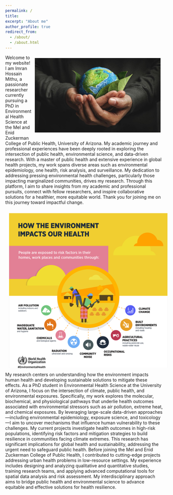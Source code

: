 ```yaml
---
permalink: /
title: 
excerpt: "About me"
author_profile: true
redirect_from: 
  - /about/
  - /about.html
---
```

<!-- Calendly badge widget begin -->
<link href="https://assets.calendly.com/assets/external/widget.css" rel="stylesheet">
<script src="https://assets.calendly.com/assets/external/widget.js" type="text/javascript" async></script>
<script type="text/javascript">window.onload = function() { Calendly.initBadgeWidget({ url: 'https://calendly.com/imranmithu/book-a-meeting', text: 'Schedule a meeting with me!', color: '#53951c', textColor: '#ffffff', branding: undefined }); }</script>
<!-- Calendly badge widget end -->
<img style="float: right; padding: 10px 10px 10px 10px;" src="images/climate2.jpg" width=400>

Welcome to my website! I am Imran Hossain Mithu, a passionate researcher currently pursuing a PhD in Environmental Health Science at the Mel and Enid Zuckerman College of Public Health, University of Arizona. My academic journey and professional experiences have been deeply rooted in exploring the intersection of public health, environmental science, and data-driven research. With a master of public health and extensive experience in global health projects, my work spans diverse areas such as environmental epidemiology, one health, risk analysis, and surveillance. My dedication to addressing pressing environmental health challenges, particularly those impacting marginalized communities, drives my research. Through this platform, I aim to share insights from my academic and professional pursuits, connect with fellow researchers, and inspire collaborative solutions for a healthier, more equitable world. Thank you for joining me on this journey toward impactful change.

<img style="float: left; padding: 12px 12px 12px 12px;" src="images/climate.png" width=600>

<!-- <iframe style="float: left;" width="350" height="200" src='https://www.pointbox.xyz/clouds/614e042b53917621eadcb06f/embed'></iframe> -->

My research centers on understanding how the environment impacts human health and developing sustainable solutions to mitigate these effects. As a PhD student in Environmental Health Science at the University of Arizona, I focus on the intersection of climate, public health, and environmental exposures. Specifically, my work explores the molecular, biochemical, and physiological pathways that underlie health outcomes associated with environmental stressors such as air pollution, extreme heat, and chemical exposures. By leveraging large-scale data-driven approaches—including environmental epidemiology, exposure science, and toxicology—I aim to uncover mechanisms that influence human vulnerability to these challenges. My current projects investigate health outcomes in high-risk populations, identifying risk factors and mitigation strategies to build resilience in communities facing climate extremes. This research has significant implications for global health and sustainability, addressing the urgent need to safeguard public health. Before joining the Mel and Enid Zuckerman College of Public Health, I contributed to cutting-edge projects addressing urban health problems in low-resource settings. My experience includes designing and analyzing qualitative and quantitative studies, training research teams, and applying advanced computational tools for spatial data analysis and risk assessment. My interdisciplinary approach aims to bridge public health and environmental science to advance equitable and effective solutions for health resilience.
